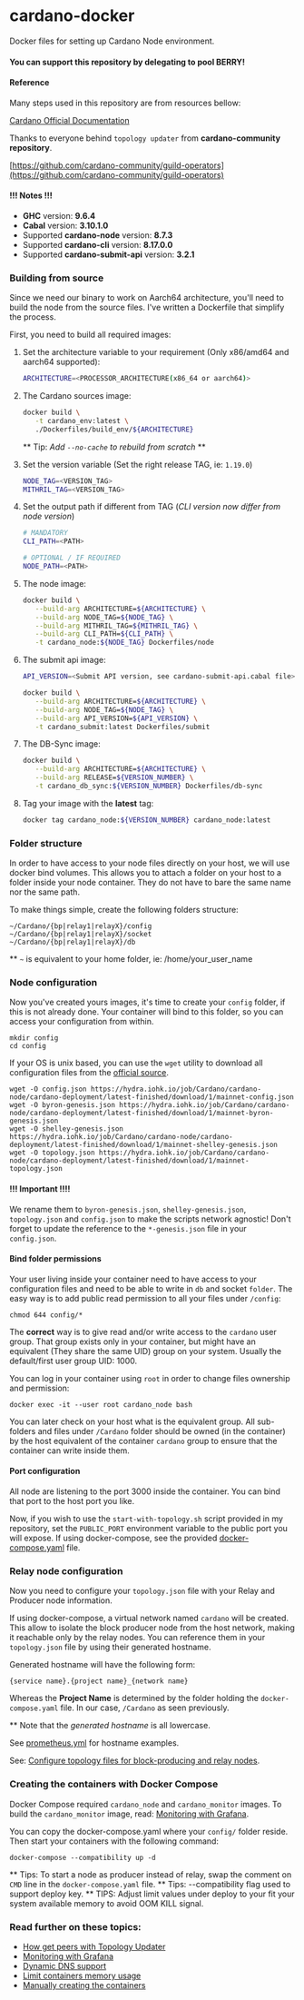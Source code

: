 # cardano-docker
Docker files for setting up Cardano Node environment.

#### You can support this repository by delegating to pool BERRY!

#### Reference

Many steps used in this repository are from resources bellow:

[Cardano Official Documentation](https://docs.cardano.org/projects/cardano-node/en/latest/index.html)

Thanks to everyone behind `topology updater` from **cardano-community repository**.

[https://github.com/cardano-community/guild-operators](https://github.com/cardano-community/guild-operators)

#### !!! Notes !!!

* **GHC** version: **9.6.4**
* **Cabal** version: **3.10.1.0**
* Supported **cardano-node** version: **8.7.3**
* Supported **cardano-cli** version: **8.17.0.0**
* Supported **cardano-submit-api** version: **3.2.1**

### Building from source 

Since we need our binary to work on Aarch64 architecture, you'll need to build the node from the source files.
I've written a Dockerfile that simplify the process.

First, you need to build all required images:
  
1. Set the architecture variable to your requirement (Only x86/amd64 and aarch64 supported):

    ```bash 
    ARCHITECTURE=<PROCESSOR_ARCHITECTURE(x86_64 or aarch64)>
    ```    
        
2. The Cardano sources image:

   ```bash
   docker build \
      -t cardano_env:latest \
      ./Dockerfiles/build_env/${ARCHITECTURE}

   ``` 
    ** Tip: _Add `--no-cache` to rebuild from scratch_ **


3. Set the version variable (Set the right release TAG, ie: `1.19.0`)

   ```bash
   NODE_TAG=<VERSION_TAG>
   MITHRIL_TAG=<VERSION_TAG>
   ```

4. Set the output path if different from TAG (_CLI version now differ from node version_)

   ```bash
   # MANDATORY
   CLI_PATH=<PATH>
   
   # OPTIONAL / IF REQUIRED
   NODE_PATH=<PATH>
   ```      

5. The node image:

   ```bash
   docker build \
      --build-arg ARCHITECTURE=${ARCHITECTURE} \
      --build-arg NODE_TAG=${NODE_TAG} \
      --build-arg MITHRIL_TAG=${MITHRIL_TAG} \
      --build-arg CLI_PATH=${CLI_PATH} \
      -t cardano_node:${NODE_TAG} Dockerfiles/node
   ```

6. The submit api image:

   ```bash
   API_VERSION=<Submit API version, see cardano-submit-api.cabal file>
   
   docker build \
      --build-arg ARCHITECTURE=${ARCHITECTURE} \
      --build-arg NODE_TAG=${NODE_TAG} \
      --build-arg API_VERSION=${API_VERSION} \
      -t cardano_submit:latest Dockerfiles/submit
   ```

7. The DB-Sync image:

   ```bash
   docker build \
      --build-arg ARCHITECTURE=${ARCHITECTURE} \
      --build-arg RELEASE=${VERSION_NUMBER} \
      -t cardano_db_sync:${VERSION_NUMBER} Dockerfiles/db-sync
   ```

8. Tag your image with the **latest** tag:

   ```bash
   docker tag cardano_node:${VERSION_NUMBER} cardano_node:latest
   ```

### Folder structure

In order to have access to your node files directly on your host, we will use docker bind volumes.
This allows you to attach a folder on your host to a folder inside your node container.
They do not have to bare the same name nor the same path.

To make things simple, create the following folders structure:

    ~/Cardano/{bp|relay1|relayX}/config
    ~/Cardano/{bp|relay1|relayX}/socket
    ~/Cardano/{bp|relay1|relayX}/db
                         
** `~` is equivalent to your home folder, ie: /home/your_user_name                         
                                  
### Node configuration

Now you've created yours images, it's time to create your `config` folder, if this is not already done.
Your container will bind to this folder, so you can access your configuration from within.

    mkdir config
    cd config
        
If your OS is unix based, you can use the `wget` utility to download all configuration files from the
[official source](https://hydra.iohk.io/job/Cardano/cardano-node/cardano-deployment/latest-finished/download/1/index.html).

    wget -O config.json https://hydra.iohk.io/job/Cardano/cardano-node/cardano-deployment/latest-finished/download/1/mainnet-config.json
    wget -O byron-genesis.json https://hydra.iohk.io/job/Cardano/cardano-node/cardano-deployment/latest-finished/download/1/mainnet-byron-genesis.json
    wget -O shelley-genesis.json https://hydra.iohk.io/job/Cardano/cardano-node/cardano-deployment/latest-finished/download/1/mainnet-shelley-genesis.json
    wget -O topology.json https://hydra.iohk.io/job/Cardano/cardano-node/cardano-deployment/latest-finished/download/1/mainnet-topology.json

#### !!! Important !!!!
We rename them to `byron-genesis.json`, `shelley-genesis.json`, `topology.json` and `config.json` to make the scripts network agnostic!
Don't forget to update the reference to the `*-genesis.json` file in your `config.json`.

#### Bind folder permissions

Your user living inside your container need to have access to your configuration files and need to be able
to write in `db` and socket `folder`.
The easy way is to add public read permission to all your files under `/config`:

    chmod 644 config/*
   
The **correct** way is to give read and/or write access to the `cardano` user group. That group exists only in your 
container, but might have an equivalent (They share the same UID) group on your system.
Usually the default/first user group UID: 1000.

You can log in your container using `root` in order to change files ownership and permission:

    docker exec -it --user root cardano_node bash

You can later check on your host what is the equivalent group. All sub-folders and files under `/Cardano` folder should be
owned (in the container) by the host equivalent of the container `cardano` group to ensure that the container can write inside them.
   
#### Port configuration
        
All node are listening to the port 3000 inside the container. You can bind that port to the host port you like.

Now, if you wish to use the `start-with-topology.sh` script provided in my repository, set the `PUBLIC_PORT` environment
variable to the public port you will expose. If using docker-compose, see the provided [docker-compose.yaml](docker-compose.yaml) file.
    
### Relay node configuration

Now you need to configure your `topology.json` file with your Relay and Producer node information.

If using docker-compose, a virtual network named `cardano` will be created. This allow to isolate the block producer node
from the host network, making it reachable only by the relay nodes. You can reference them in your `topology.json` file by using
their generated hostname.

Generated hostname will have the following form:

    {service name}.{project name}_{network name}

Whereas the **Project Name** is determined by the folder holding the `docker-compose.yaml` file. In our case, `/Cardano` as seen previously.

** Note that the *generated hostname* is all lowercase.

See [prometheus.yml](./Dockerfiles/monitor/files/prometheus.yml) for hostname examples.

See: [Configure topology files for block-producing and relay nodes](https://docs.cardano.org/projects/cardano-node/en/latest/stake-pool-operations/core_relay.html).

### Creating the containers with Docker Compose

Docker Compose required `cardano_node` and `cardano_monitor` images.
To build the `cardano_monitor` image, read: [Monitoring with Grafana](Docs/monitoring.md).

You can copy the docker-compose.yaml where your `config/` folder reside. Then start your containers with the 
following command:

    docker-compose --compatibility up -d

** Tips: To start a node as producer instead of relay, swap the comment on `CMD` line in the `docker-compose.yaml` file.
** Tips: --compatibility flag used to support deploy key.
** TIPS: Adjust limit values under deploy to your fit your system available memory to avoid OOM KILL signal.

### Read further on these topics:

- [How get peers with Topology Updater](Docs/topology.md)
- [Monitoring with Grafana](Docs/monitoring.md)
- [Dynamic DNS support](Docs/dynamic_dns.md)
- [Limit containers memory usage](Docs/memory_limit.md)
- [Manually creating the containers](Docs/standalone-containers.md)

